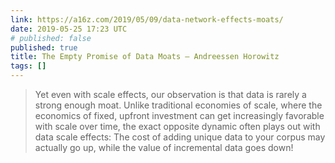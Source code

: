 ```yaml
---
link: https://a16z.com/2019/05/09/data-network-effects-moats/
date: 2019-05-25 17:23 UTC
# published: false
published: true
title: The Empty Promise of Data Moats – Andreessen Horowitz
tags: []
---
```


> Yet even with scale effects, our observation is that data is rarely a strong enough moat. Unlike traditional economies of scale, where the economics of fixed, upfront investment can get increasingly favorable with scale over time, the exact opposite dynamic often plays out with data scale effects: The cost of adding unique data to your corpus may actually go up, while the value of incremental data goes down!
